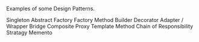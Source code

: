 Examples of some Design Patterns.

Singleton
Abstract Factory
Factory Method
Builder
Decorator
Adapter / Wrapper
Bridge
Composite
Proxy
Template Method
Chain of Responsibility
Stratagy
Memento
